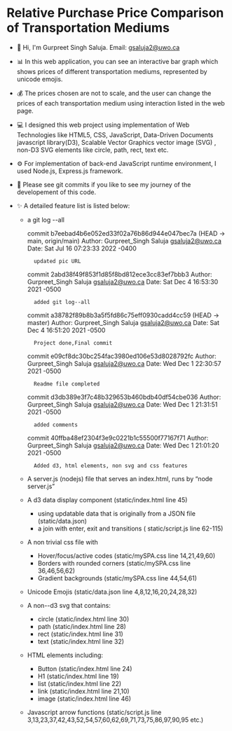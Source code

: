 # Relative Purchase Price Comparison of Transportation Mediums

- 👋 Hi, I'm Gurpreet Singh Saluja. Email: gsaluja2@uwo.ca
- 📊 In this web application, you can see an interactive bar graph which shows prices of different transportation mediums, represented by unicode emojis.
- 💰 The prices chosen are not to scale, and the user can change the prices of each transportation medium using interaction listed in the web page.
- 💻 I designed this web project using implementation of Web Technologies like HTML5, CSS, JavaScript, Data-Driven Documents javascript library(D3), Scalable Vector Graphics vector image (SVG) , non-D3 SVG elements like circle, path, rect, text etc.
- ⚙️ For implementation of back-end JavaScript runtime environment, I used Node.js, Express.js framework.
- 🧭 Please see git commits if you like to see my journey of the developement of this code.
- ✨ A detailed feature list is listed below:

  - a git log --all

    commit b7eebad4b6e052ed33f02a76b86d944e047bec7a (HEAD -> main, origin/main)
    Author: Gurpreet_Singh Saluja <gsaluja2@uwo.ca>
    Date: Sat Jul 16 07:23:33 2022 -0400

          updated pic URL

    commit 2abd38f49f853f1d85f8bd812ece3cc83ef7bbb3
    Author: Gurpreet_Singh Saluja <gsaluja2@uwo.ca>
    Date: Sat Dec 4 16:53:30 2021 -0500

          added git log--all

    commit a38782f89b8b3a5f5fd86c75eff0930cadd4cc59 (HEAD -> master)
    Author: Gurpreet_Singh Saluja <gsaluja2@uwo.ca>
    Date: Sat Dec 4 16:51:20 2021 -0500

          Project done,Final commit

    commit e09cf8dc30bc254fac3980ed106e53d8028792fc
    Author: Gurpreet_Singh Saluja <gsaluja2@uwo.ca>
    Date: Wed Dec 1 22:30:57 2021 -0500

          Readme file completed

    commit d3db389e3f7c48b329653b460bdb40df54cbe036
    Author: Gurpreet_Singh Saluja <gsaluja2@uwo.ca>
    Date: Wed Dec 1 21:31:51 2021 -0500

          added comments

    commit 40ffba48ef2304f3e9c0221b1c55500f77167f71
    Author: Gurpreet_Singh Saluja <gsaluja2@uwo.ca>
    Date: Wed Dec 1 21:01:20 2021 -0500

          Added d3, html elements, non svg and css features

  - A server.js (nodejs) file that serves an index.html, runs by “node server.js”
  - A d3 data display component (static/index.html line 45)
    - using updatable data that is originally from a JSON file (static/data.json)
    - a join with enter, exit and transitions ( static/script.js line 62-115)
  - A non trivial css file with
    - Hover/focus/active codes (static/mySPA.css line 14,21,49,60)
    - Borders with rounded corners (static/mySPA.css line 36,46,56,62)
    - Gradient backgrounds (static/mySPA.css line 44,54,61)
  - Unicode Emojis (static/data.json line 4,8,12,16,20,24,28,32)
  - A non--d3 svg that contains:
    - circle (static/index.html line 30)
    - path (static/index.html line 28)
    - rect (static/index.html line 31)
    - text (static/index.html line 32)
  - HTML elements including:
    - Button (static/index.html line 24)
    - H1 (static/index.html line 19)
    - list (static/index.html line 22)
    - link (static/index.html line 21,10)
    - image (static/index.html line 46)
  - Javascript arrow functions (static/script.js line 3,13,23,37,42,43,52,54,57,60,62,69,71,73,75,86,97,90,95 etc.)
